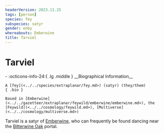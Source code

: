 ```yaml
---
headerVersion: 2023.11.25
tags: [person]
species: fey
subspecies: satyr
gender: enby
whereabouts: Emberwine
title: Tarviel
---
```

# Tarviel
<div class="grid cards ext-narrow-margin ext-one-column" markdown>
- :octicons-info-24:{ .lg .middle } __Biographical Information__

    A [fey](<../../species/extraplanar/fey.md>) (satyr) (they/them)  
    { .bio }

    Based in [Emberwine](<../../gazetteer/extraplanar/feywild/emberwine/emberwine.md>), the [Feywild](<../../cosmology/feywild.md>), [Multiverse](<../../cosmology/multiverse.md>)
</div>


Tarviel is a satyr of [Emberwine](<../../gazetteer/extraplanar/feywild/emberwine/emberwine.md>), who can frequently be found dancing near the [Bitterwine Oak](<../../gazetteer/extraplanar/feywild/emberwine/bitterwine-oak.md>) portal. 